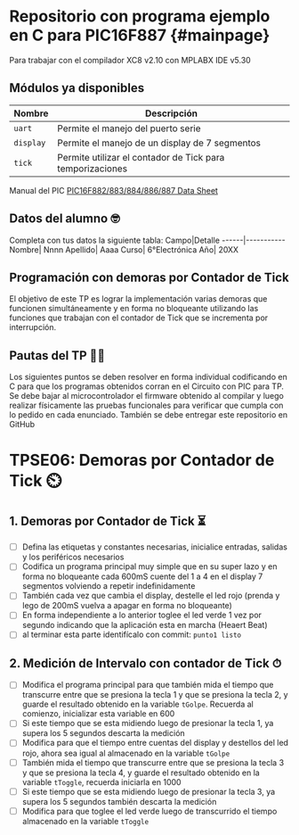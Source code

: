 # Repositorio con programa ejemplo en C para PIC16F887 {#mainpage}
Para trabajar con el compilador XC8 v2.10 con MPLABX IDE v5.30
## Módulos ya disponibles
Nombre|Descripción
------|-----------
`uart`|Permite el manejo del puerto serie
`display`|Permite el manejo de un display de 7 segmentos
`tick`|Permite utilizar el contador de Tick para temporizaciones

Manual del PIC [PIC16F882/883/884/886/887 Data Sheet](https://ww1.microchip.com/downloads/en/DeviceDoc/40001291H.pdf)

## Datos del alumno :nerd_face:
Completa con tus datos la siguiente tabla:
Campo|Detalle
------|-----------
Nombre| Nnnn
Apellido| Aaaa
Curso| 6°Electrónica
Año| 20XX

## Programación con demoras por Contador de Tick
El objetivo de este TP es lograr la implementación varias demoras que funcionen simultáneamente y en forma no bloqueante utilizando las funciones que trabajan con el contador de Tick que se incrementa por interrupción.

## Pautas del TP :man_teacher:
Los siguientes puntos se deben resolver en forma individual codificando en C para que los programas obtenidos corran en el Circuito con PIC para TP. Se debe bajar al microcontrolador el firmware obtenido al compilar y luego realizar físicamente las pruebas funcionales para verificar que cumpla con lo pedido en cada enunciado. También se debe entregar este repositorio en GitHub

# TPSE06: Demoras por Contador de Tick :timer_clock:
## 1. Demoras por Contador de Tick ⏳
- [ ] Defina las etiquetas y constantes necesarias, inicialice entradas, salidas y los periféricos necesarios
- [ ] Codifica un programa principal muy simple que en su super lazo y en forma no bloqueante cada 600mS cuente del 1 a 4 en el display 7 segmentos volviendo a repetir indefinidamente
- [ ] También cada vez que cambia el display, destelle el led rojo (prenda y lego de 200mS vuelva a apagar en forma no bloqueante)
- [ ] En forma independiente a lo anterior toglee el led verde 1 vez por segundo indicando que la aplicación esta en marcha (Heaert Beat)
- [ ] al terminar esta parte identifícalo con commit: `punto1 listo`
## 2. Medición de Intervalo con contador de Tick ⏱
- [ ] Modifica el programa principal para que también mida el tiempo que transcurre entre que se presiona la tecla 1 y que se presiona la tecla 2, y guarde el resultado obtenido en la variable `tGolpe`. Recuerda al comienzo, inicializar esta variable en 600
- [ ] Si este tiempo que se esta midiendo luego de presionar la tecla 1, ya supera los 5 segundos descarta la medición
- [ ] Modifica para que el tiempo entre cuentas del display y destellos del led rojo, ahora sea igual al almacenado en la variable `tGolpe`
- [ ] También mida el tiempo que transcurre entre que se presiona la tecla 3 y que se presiona la tecla 4, y guarde el resultado obtenido en la variable `tToggle`, recuerda iniciarla en 1000
- [ ] Si este tiempo que se esta midiendo luego de presionar la tecla 3, ya supera los 5 segundos también descarta la medición
- [ ] Modifica para que toglee el led verde luego de transcurrido el tiempo almacenado en la variable `tToggle`
